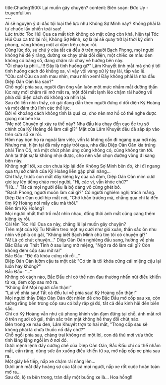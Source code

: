 title:Chương1500: Lại muốn gây chuyện?
content:
Biên soạn: Đức Uy - truyenfull.vn<br>---<br>Ai sẽ nguyện ý đi đắc tội loại thế lực như Không Sợ Minh này? Không phải là tự chuốc lấy phiền toái sao!<br>Lúc trước Tóc Húi Cua ca mất tích không có mặt cũng còn khá, hiện tại Tóc Húi Cua ca trở lại rồi, Không Sợ Minh, sợ là lại sẽ quay trở lại thời kỳ đỉnh phong, càng không một ai dám trêu chọc rồi.<br>Cùng lúc đó, sự chú ý của tất cả đều ở trên người Bạch Phong, mọi người không hề để ý rằng, đường xe chạy phía đối diện, một chiếc xe màu đen không có bảng số, đang chậm rãi chạy về hướng bên này.<br>"Ôi chao ta phiii…!!! Đây là tình huống gì?" Lâm Khuyết tinh mắt mà chú ý tới tình huống cách đó không xa, vì vậy vội vàng xử lý tay lái, tấp vào lề.<br>"Cửu ca! Cửu ca anh mau nhìn, mau nhìn xem! Đây không phải là nha đầu Diệp Oản Oản kia sao?"<br>Chỗ ngồi phía sau, người đàn ông vẫn luôn một mực nhắm mắt dưỡng thần lúc này mới chậm rãi mở mắt ra, một đôi mắt lạnh lẽo chậm rãi hướng về phía đối diện cách đó không xa nhìn lại.<br>Sau đó liền nhìn thấy, cô gái đang dẫn theo người đứng ở dối diện Kỷ Hoàng và một đám thủ lĩnh các thế lực.<br>Bởi vì khoảng cách không tính là quá xa, cho nên mơ hồ có thể nghe được giọng nói bên kia.<br>"Mẹ nó! Chuyện gì xảy ra thế này? Nha đầu kia chạy đến cao ốc trụ sở chính của Kỷ Hoàng để làm cái gì?" Mặt của Lâm Khuyết đều đã sắp áp vào trên cửa sổ xe rồi.<br>Hôm nay bọn họ ra ngoài làm việc, vốn là không cần đi ngang qua nơi này. Nhưng mà, hiện tại đã mấy ngày trôi qua, nha đầu Diệp Oản Oản kia trúng phải Tình Cổ, mà một chút phản ứng cũng không có, cũng không tìm tới. Anh ta thật sự là không nhịn được, cho nên vẫn chọn đường vòng đi sang bên này.<br>Không nghĩ tới, xe còn chưa kịp lái đến Không Sợ Minh bên đó, khi đi ngang qua trụ sở chính của Kỷ Hoàng liền gặp phải nàng...<br>Chỉ thấy, trước con mắt đầy kiêng kỵ của cả đám, Diệp Oản Oản mỉm cười giơ tay lên tiếng chào mọi người, "Hi, các vị, vẫn khỏe chứ?"<br>"Hừ..." Tất cả mọi người đều là bộ dáng vô cùng ghét bỏ.<br>"Bạch Phong, ngươi muốn làm cái gì?" Có người nghiêm nghị trách mắng.<br>Diệp Oản Oản cười híp mắt nói, "Chớ khẩn trương mà, chẳng qua chỉ là đến tìm Kỷ Hoàng nói mấy câu mà thôi."<br>Đến tìm Kỷ Hoàng?<br>Mọi người nhất thời trố mắt nhìn nhau, đồng thời ánh mắt cũng càng thêm kiêng kỵ rồi.<br>Cái tên Tóc Húi Cua ca này, chẳng lẽ lại muốn gây chuyện?<br>Trên mặt của Kỷ Tu Nhiễm treo một nụ cười như gió xuân, thần sắc ôn nhu nhìn về phía cô gái, "Không biết Bạch Minh chủ tìm tôi có chuyện gì?"<br>"A! Là có chút chuyện..." Diệp Oản Oản nghiêng đầu sang, hướng về phía Bắc Đấu và Thất Tinh ở sau lưng mở miệng, "Ngớ ra đó làm cái gì? Còn không đem cốp sau mở ra!"<br>Bắc Đẩu: "Đệ đã khóa cứng rồi rồi..."<br>Diệp Oản Oản lườm cậu ta một cái: "Có tin là tôi khóa cứng cái miệng cậu lại luôn hay không?"<br>Bắc Đẩu: "..."<br>Không có cách nào, Bắc Đẩu chỉ có thể nén đau thương nhấn nút điều khiển từ xa, đem cốp sau mở ra.<br>"Không ổn! Mọi người cẩn thận!"<br>"Lui về phía sau! Tất cả đều lui về phía sau! Kỷ Hoàng cẩn thận!"<br>Mọi người thấy Diệp Oản Oản đột nhiên để cho Bắc Đẩu mở cốp sau xe, còn tưởng rằng bên trong cốp sau có bẫy rập gì đó, tất cả đều kinh hãi đến biến sắc.<br>Chỉ có Kỷ Hoàng vẫn như cũ phong khinh vân đạm đứng tại chỗ, ánh mắt rơi ở trên người cô gái, thần sắc trên mặt không hề thay đổi chút nào.<br>Bên trong xe màu đen, Lâm Khuyết trợn to hai mắt, "Trong cốp sau sẽ không phải là chứa thuốc nổ đấy chứ?"<br>Chỗ ngồi phía sau, chàng trai không nói một lời, con dã thú mới vừa thức tỉnh lẳng lặng ngồi im ở nơi đó.<br>Dưới mệnh lệnh đầy cưỡng chế của Diệp Oản Oản, Bắc Đẩu chỉ có thể nhắm mắt, cắn răng, dùng sức ấn xuống điều khiển từ xa, mở nắp cốp xe phía sau ra.<br>Một giây kế tiếp, nắp xe chậm rãi nâng lên...<br>Dưới ánh mắt đầy hoảng sợ của tất cả mọi người, nắp xe rốt cuộc hoàn toàn mở ra...<br>Sau đó, lộ ra bên trong, tràn đầy một buồng xe là... Hoa hồng!!